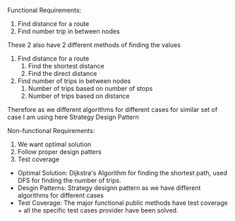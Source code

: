Functional Requirements:
1. Find distance for a route
2. Find number trip in between nodes

These 2 also have 2 different methods of finding the values
1. Find distance for a route
   1. Find the shortest distance
   2. Find the direct distance
3. Find number of trips in between nodes
   1. Number of trips based on number of stops
   2. Number of trips based on distance

Therefore as we different algorithms for different cases for similar set of case I am using here Strategy Design Pattern

Non-functional Requirements:
1. We want optimal solution
2. Follow proper design patters
3. Test coverage

- Optimal Solution: Dijkstra's Algorithm for finding the shortest path, used DFS for finding the number of trips.
- Desgin Patterns: Strategy designn pattern as we have different algorithms for different cases
- Test Coverage: The major functional public methods have test coverage + all the specific test cases provider have been solved.
